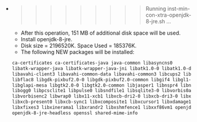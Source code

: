 * >>>>>>>>> Running inst-min-con-xtra-openjdk-8-jre.sh ...
  * After this operation, 151 MB of additional disk space will be used.
  * Install openjdk-8-jre.
  * Disk size = 2196520K. Space Used = 185376K.
  * The following NEW packages will be installed:
  ```bash
  ca-certificates ca-certificates-java java-common libasyncns0
  libatk-wrapper-java libatk-wrapper-java-jni libatk1.0-0 libatk1.0-data
  libavahi-client3 libavahi-common-data libavahi-common3 libcups2 libdrm2
  libflac8 libgdk-pixbuf2.0-0 libgdk-pixbuf2.0-common libgif4 libgl1-mesa-glx
  libglapi-mesa libgtk2.0-0 libgtk2.0-common libjasper1 libnspr4 libnss3
  libogg0 libpcsclite1 libpulse0 libsndfile1 libsqlite3-0 libvorbis0a
  libvorbisenc2 libwrap0 libx11-xcb1 libxcb-dri2-0 libxcb-dri3-0 libxcb-glx0
  libxcb-present0 libxcb-sync1 libxcomposite1 libxcursor1 libxdamage1
  libxfixes3 libxinerama1 libxrandr2 libxshmfence1 libxxf86vm1 openjdk-8-jre
  openjdk-8-jre-headless openssl shared-mime-info
  ```
